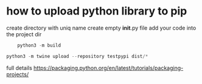 # how to upload python library to pip

create directory with uniq name
create empty **init**.py file
add your code into the project dir

```python
    python3 -m build
```

```python
python3 -m twine upload --repository testpypi dist/*
```

full details https://packaging.python.org/en/latest/tutorials/packaging-projects/ 